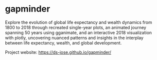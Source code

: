 # gapminder
Explore the evolution of global life expectancy and wealth dynamics from 1800 to 2018 through recreated single-year plots, an animated journey spanning 50 years using gganimate, and an interactive 2018 visualization with plotly, uncovering nuanced patterns and insights in the interplay between life expectancy, wealth, and global development.

Project website: https://ds-jose.github.io/gapminder/
